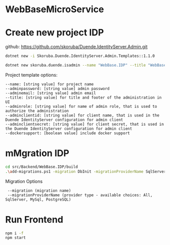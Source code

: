 # WebBaseMicroService

# Create new project IDP
github: https://github.com/skoruba/Duende.IdentityServer.Admin.git

```sh 
dotnet new -i Skoruba.Duende.IdentityServer.Admin.Templates::1.1.0

dotnet new skoruba.duende.isadmin --name "WebBase.IDP" --title "WebBase.IDP" --adminemail "admin@gmail.com" --adminpassword "Admin@123" --adminrole ADMIN --adminclientid "WebBase.IDP" --adminclientsecret "WebBase.IDP" --dockersupport true
```
Project template options:

```
--name: [string value] for project name
--adminpassword: [string value] admin password
--adminemail: [string value] admin email
--title: [string value] for title and footer of the administration in UI
--adminrole: [string value] for name of admin role, that is used to authorize the administration
--adminclientid: [string value] for client name, that is used in the Duende IdentityServer configuration for admin client
--adminclientsecret: [string value] for client secret, that is used in the Duende IdentityServer configuration for admin client
--dockersupport: [boolean value] include docker support
```

# mMgration IDP
```sh 
cd src/Backend/WebBase.IDP/build
.\add-migrations.ps1 -migration DbInit -migrationProviderName SqlServer
```

Migration Options
```
 --migration (migration name)
 --migrationProviderName (provider type - available choices: All, SqlServer, MySql, PostgreSQL)
 ```

# Run Frontend
```sh 
npm i -f
npm start
```